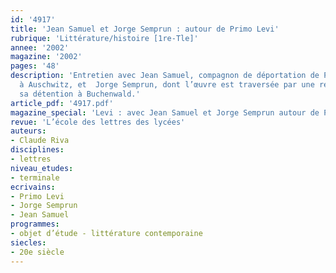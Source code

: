 ```yaml
---
id: '4917'
title: 'Jean Samuel et Jorge Semprun : autour de Primo Levi'
rubrique: 'Littérature/histoire [1re-Tle]'
annee: '2002'
magazine: '2002'
pages: '48'
description: 'Entretien avec Jean Samuel, compagnon de déportation de Primo Levi
  à Auschwitz, et  Jorge Semprun, dont l’œuvre est traversée par une réflexion sur
  sa détention à Buchenwald.'
article_pdf: '4917.pdf'
magazine_special: 'Levi : avec Jean Samuel et Jorge Semprun autour de Primo Levi'
revue: 'L’école des lettres des lycées'
auteurs:
- Claude Riva
disciplines:
- lettres
niveau_etudes:
- terminale
ecrivains:
- Primo Levi
- Jorge Semprun
- Jean Samuel
programmes:
- objet d’étude - littérature contemporaine
siecles:
- 20e siècle
---
```

